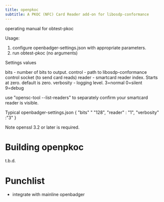 ```yaml
---
title: openpkoc
subtitle: A PKOC (NFC) Card Reader add-on for libosdp-conformance
---
```


operating manual for obtest-pkoc

Usage:

1. configure openbadger-settings.json with appropriate parameters.
2. run obtest-pkoc (no arguments)

Settings values

bits - number of bits to output.
control - path to libosdp-conformance control socket (to send card reads)
reader - smartcard reader index.  Starts at zero.  default is zero.
verbosity - logging level.  3=normal 0=silent 9=debug

use "opensc-tool --list-readers" to separately confirm your smartcard
reader is visible.

Typical openbadger-settings.json
{
  "bits"      " "128",
  "reader"    : "1",
  "verbosity" :"3"
}

Note openssl 3.2 or later is required.


# Building openpkoc #

t.b.d.

# Punchlist #

- integrate with mainline openbadger

